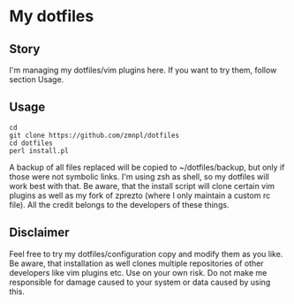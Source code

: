 # My dotfiles

## Story

I'm managing my dotfiles/vim plugins here. If you want to try them, follow section Usage.

## Usage

    cd
	git clone https://github.com/zmnpl/dotfiles
	cd dotfiles
	perl install.pl

A backup of all files replaced will be copied to ~/dotfiles/backup, but only if those were not symbolic links. I'm using zsh as shell, so my dotfiles will work best with that.
Be aware, that the install script will clone certain vim plugins as well as my fork of zprezto (where I only maintain a custom rc file). All the credit belongs to the developers of these things.

## Disclaimer

Feel free to try my dotfiles/configuration copy and modify them as you like. Be aware, that installation as well clones multiple repositories of other developers like vim plugins etc.
Use on your own risk. Do not make me responsible for damage caused to your system or data caused by using this.
